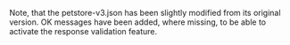 Note, that the petstore-v3.json has been slightly modified from its original version. 
OK messages have been added, where missing, to be able to activate the response validation feature.
